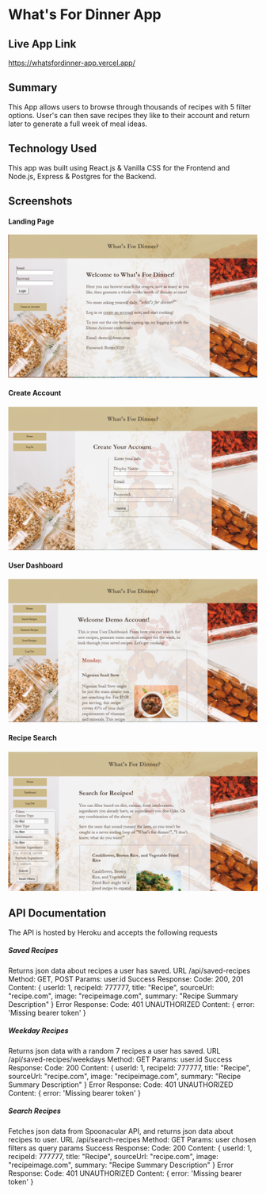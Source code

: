 # What's For Dinner App

## Live App Link

https://whatsfordinner-app.vercel.app/

## Summary

This App allows users to browse through thousands of recipes with 5 filter options. User's can then save recipes they like to their account and return later to generate a full week of meal ideas.

## Technology Used

This app was built using React.js & Vanilla CSS for the Frontend and Node.js, Express & Postgres for the Backend.

## Screenshots

#### Landing Page
![Landing Page Screenshot](src/images/screenshots/landingpage.PNG?raw=true "Landing Page")

#### Create Account
![Create Account Page Screenshot](src/images/screenshots/createaccount.PNG?raw=true "Create Account Page")

#### User Dashboard
![User Dashboard Page Screenshot](src/images/screenshots/dashboard.PNG?raw=true "User Dashboard Page")

#### Recipe Search
![Recipe Search Page Screenshot](src/images/screenshots/search.PNG?raw=true "Recipe Search Page")

## API Documentation

The API is hosted by Heroku and accepts the following requests

##### Saved Recipes

Returns json data about recipes a user has saved.
URL /api/saved-recipes
Method: GET, POST
Params: user.id
Success Response:
  Code: 200, 201
  Content: 
    { userId: 1, recipeId: 777777, title: "Recipe", sourceUrl: "recipe.com", image: "recipeimage.com", summary: "Recipe Summary Description" }
    Error Response:
    Code: 401 UNAUTHORIZED
    Content: { error: 'Missing bearer token' }

##### Weekday Recipes

Returns json data with a random 7 recipes a user has saved.
URL /api/saved-recipes/weekdays
Method: GET
Params: user.id
Success Response:
  Code: 200
  Content: 
    { userId: 1, recipeId: 777777, title: "Recipe", sourceUrl: "recipe.com", image: "recipeimage.com", summary: "Recipe Summary Description" }
    Error Response:
    Code: 401 UNAUTHORIZED
    Content: { error: 'Missing bearer token' }

##### Search Recipes

Fetches json data from Spoonacular API, and returns json data about recipes to user.
URL /api/search-recipes
Method: GET
Params: user chosen filters as query params
Success Response:
  Code: 200
  Content: 
    { userId: 1, recipeId: 777777, title: "Recipe", sourceUrl: "recipe.com", image: "recipeimage.com", summary: "Recipe Summary Description" }
    Error Response:
    Code: 401 UNAUTHORIZED
    Content: { error: 'Missing bearer token' }
